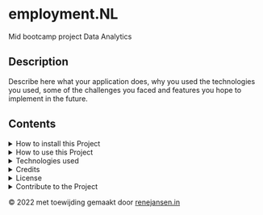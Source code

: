 # employment.NL
Mid bootcamp project Data Analytics 


## Description
Describe here what your application does, why you used the technologies you used, some of the challenges you faced and features you hope to implement in the future.

## Contents

<details><summary>How to install this Project</summary>
<p>
Contents here, if your project is an app
</p>
</details>

<details><summary>How to use this Project</summary>
<p>
Contents here. How to Use Your Project (screenshots possible)
</p>
</details>

<details><summary>Technologies used</summary>
<p>
Contents here. Python 3.6 and all other stuff
</p>
</details>

<details><summary>Credits</summary>
<p>
Contents here. Include Credits (with links)
</p>
</details>

<details><summary>License</summary>
<p>
Contents here. List the License https://choosealicense.com/
</p>
</details>

<details><summary>Contribute to the Project</summary>
<p>
Contents here. How to Contribute to the Project (if it’s an app)
</p>
</details>
<p>© 2022 met toewijding gemaakt door <a href="http://renejansen.in"> renejansen.in</a></p>